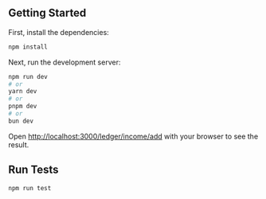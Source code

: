 
## Getting Started
First, install the dependencies:
```bash
npm install
```

Next, run the development server:

```bash
npm run dev
# or
yarn dev
# or
pnpm dev
# or
bun dev
```

Open [http://localhost:3000/ledger/income/add](http://localhost:3000/ledger/income/add) with your browser to see the result.
## Run Tests

```bash
npm run test
```
